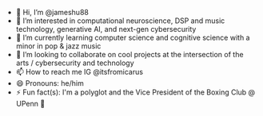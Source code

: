 - 👋 Hi, I’m @jameshu88
- 👀 I’m interested in computational neuroscience, DSP and music technology, generative AI, and next-gen cybersecurity
- 🌱 I’m currently learning computer science and cognitive science with a minor in pop & jazz music
- 💞️ I’m looking to collaborate on cool projects at the intersection of the arts / cybersecurity and technology
- 📫 How to reach me IG @itsfromicarus
- 😄 Pronouns: he/him
- ⚡ Fun fact(s): I'm a polyglot and the Vice President of the Boxing Club @ UPenn 🥊 

<!---
jameshu88/jameshu88 is a ✨ special ✨ repository because its `README.md` (this file) appears on your GitHub profile.
You can click the Preview link to take a look at your changes.
--->
